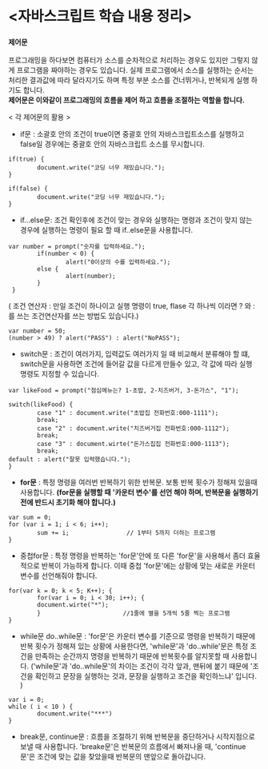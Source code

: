 # <자바스크립트 학습 내용 정리>

### `제어문`
프로그래밍을 하다보면 컴퓨터가 소스를 순차적으로 처리하는 경우도 있지만
그렇지 않게 프로그램을 짜야하는 경우도 있습니다. 실제 프로그램에서 소스를 실행하는 순서는 처리한 결과값에 따라 달라지기도 하며 특정 부분 소스를 건너뛰거나, 반복되게 실행 하기도 합니다.  
**제어문은 이와같이 프로그래밍의 흐름을 제어 하고 흐름을 조절하는 역할을 합니다.**

< 각 제어문의 활용 > 
- if문 : 소괄호 안의 조건이 true이면 중괄호 안의 자바스크립트소스를 실행하고
        false일 경우에는 중괄호 안의 자바스크립트 소스를 무시합니다.
```
if(true) {
        document.write("코딩 너무 재밌습니다.");
}
```
```
if(false) {
        document.write("코딩 너무 재밌습니다.");
}
```

- if...else문: 조건 확인후에 조건이 맞는 경우와 실행하는 명령과 조건이 맞지 않는 경우에 실행하는 명령이 필요 할 때 if..else문을 사용합니다.
```
var number = prompt("숫자를 입력하세요.");
        if(number < 0) {
                alert("0이상의 수를 입력하세요.");
        else {
                alert(number);
        }
 }
```

( 조건 연산자 : 만일 조건이 하나이고 실행 명령이 true, flase 각 하나씩 이라면
? 와 : 를 쓰는 조건연산자를 쓰는 방법도 있습니다.)

```
var number = 50;
(number > 49) ? alert("PASS") : alert("NoPASS");
```

- switch문 : 조건이 여러가지, 입력값도 여러가지 일 때 비교해서 분류해야 할 떄,
switch문을 사용하면 조건에 들어갈 값을 다르게 만들수 있고, 각 값에 따라 실행 명령도 지정할 수 있습니다.
```
var likeFood = prompt("점심메뉴는? 1-초밥, 2-치즈버거, 3-돈가스", "1");

switch(likeFood) {
        case "1" : document.write("초밥집 전화번호:000-1111");
        break;
        case "2" : document.write("치즈버거집 전화번호:000-1112");
        break;
        case "3" : document.wirte("돈가스집집 전화번호:000-1113");
        break;
default : alert("잘못 입력했습니다.");
}
```

- **for문** : 특정 명령을 여러번 반복하기 위한 반복문. 보통 반복 횟수가 정해져 있을때 사용합니다.
**(for문을 실행할 때 '카운터 변수'를 선언 해야 하며, 반복문을 실행하기 전에 반드시 초기화 해야 합니다.)**  
```
var sum = 0;
for (var i = 1; i < 6; i++);
        sum += i;                // 1부터 5까지 더하는 프로그램
}
```
- 중첩for문 : 특정 명령을 반복하는 'for문'안에 또 다른 'for문'을 사용해서 좀더 효율적으로 반복이 가능하게 합니다. 이때 중첩 'for문'에는 상황에 맞는 새로운 카운터 변수를 선언해줘야 합니다. 
```
for(var k = 0; k < 5; K++); {
        for(var i = 0; i < 30; i++); {
        document.wirte("*");
        }                       //1줄에 별을 5개씩 5줄 찍는 프로그램
}
```

- while문 do..while문 : 'for문'은 카운터 변수를 기준으로 명령을 반복하기 때문에 반복 횟수가 정해져 있는 상황에 사용한다면, 'while문'과 'do..while'문은 특정 조건을 만족하는 순간까지 명령을 반복하기 때문에 반복횟수를 알지못할 때 사용합니다.
('while문'과 'do..while문'의 차이는 조건이 각각 앞과, 맨뒤에 붙기 때문에 '조건을 확인하고 문장을 실행하는 것과, 문장을 실행하고 조건을 확인하느냐' 입니다. )
```
var i = 0;
while ( i < 10 ) {
        document.write("***")
}
```
- break문, continue문 : 흐름을 조절하기 위해 반복문을 중단하거나 시작지점으로 보낼 때 사용합니다. 'breake문'은 반복문의 흐름에서 빠져나올 때, 'continue문'은 조건에 맞는 값을 찾았을때 반복문의 맨앞으로 돌아갑니다.





